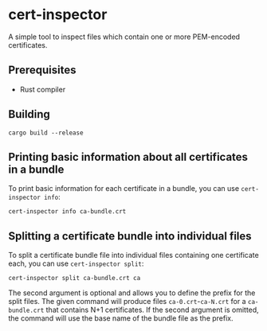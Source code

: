 # cert-inspector

A simple tool to inspect files which contain one or more PEM-encoded certificates.

## Prerequisites

* Rust compiler

## Building

```
cargo build --release
```

## Printing basic information about all certificates in a bundle

To print basic information for each certificate in a bundle, you can use `cert-inspector info`:

```
cert-inspector info ca-bundle.crt
```

## Splitting a certificate bundle into individual files

To split a certificate bundle file into individual files containing one certificate each, you can use `cert-inspector split`:

```
cert-inspector split ca-bundle.crt ca
```

The second argument is optional and allows you to define the prefix for the split files.
The given command will produce files `ca-0.crt`-`ca-N.crt` for a `ca-bundle.crt` that contains N+1 certificates.
If the second argument is omitted, the command will use the base name of the bundle file as the prefix.
